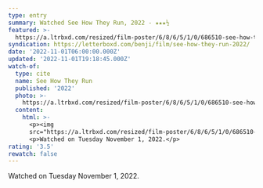 ```yaml
---
type: entry
summary: Watched See How They Run, 2022 - ★★★½
featured: >-
  https://a.ltrbxd.com/resized/film-poster/6/8/6/5/1/0/686510-see-how-they-run-0-600-0-900-crop.jpg?v=6f39272362
syndication: https://letterboxd.com/benji/film/see-how-they-run-2022/
date: '2022-11-01T06:00:00.000Z'
updated: '2022-11-01T19:18:45.000Z'
watch-of:
  type: cite
  name: See How They Run
  published: '2022'
  photo: >-
    https://a.ltrbxd.com/resized/film-poster/6/8/6/5/1/0/686510-see-how-they-run-0-600-0-900-crop.jpg?v=6f39272362
  content:
    html: >-
      <p><img
      src="https://a.ltrbxd.com/resized/film-poster/6/8/6/5/1/0/686510-see-how-they-run-0-600-0-900-crop.jpg?v=6f39272362"/></p>
      <p>Watched on Tuesday November 1, 2022.</p>
rating: '3.5'
rewatch: false
---
```

Watched on Tuesday November 1, 2022.
